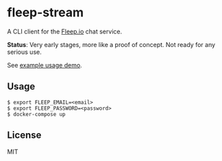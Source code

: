 # fleep-stream

A CLI client for the [Fleep.io](https://fleep.io) chat service.

**Status**: Very early stages, more like a proof of concept. Not ready for any serious use.

See [example usage demo](https://asciinema.org/a/5p5ffqehcnnkk5u36c5eojapc).

## Usage

```
$ export FLEEP_EMAIL=<email>
$ export FLEEP_PASSWORD=<password>
$ docker-compose up
```

## License

MIT